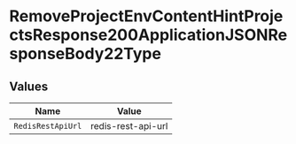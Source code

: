 # RemoveProjectEnvContentHintProjectsResponse200ApplicationJSONResponseBody22Type


## Values

| Name               | Value              |
| ------------------ | ------------------ |
| `RedisRestApiUrl`  | redis-rest-api-url |